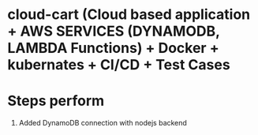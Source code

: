 # cloud-cart (Cloud based application  + AWS SERVICES (DYNAMODB, LAMBDA Functions) + Docker + kubernates + CI/CD  + Test Cases
# Steps perform
1) Added DynamoDB connection with nodejs backend

